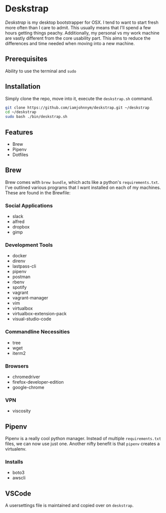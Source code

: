 # Deskstrap

*Deskstrap* is my desktop bootstrapper for OSX.  I tend to want to start fresh more often than I care to admit.  This usually means that I'll spend a few hours getting things peachy.  Additionally, my personal vs my work machine are vastly different from the core usability part.  This aims to reduce the differences and time needed when moving into a new machine.

## Prerequisites

Ability to use the terminal and `sudo`

## Installation

Simply clone the repo, move into it, execute the `deskstrap.sh` command.

```bash
git clone https://github.com/iamjohnnym/deskstrap.git ~/deskstrap
cd ~/deskstrap
sudo bash ./bin/deskstrap.sh
```

## Features

- Brew
- Pipenv
- Dotfiles

## Brew

Brew comes with `brew bundle`, which acts like a python's `requirements.txt`.  I've outlined various programs that I want installed on each of my machines.  These are found in the Brewfile:

### Social Applications
- slack
- alfred
- dropbox
- gimp

### Development Tools
- docker
- direnv
- lastpass-cli
- pipenv
- postman
- rbenv
- spotify
- vagrant
- vagrant-manager
- vim
- virtualbox
- virtualbox-extension-pack
- visual-studio-code

### Commandline Necessities
- tree
- wget
- iterm2

### Browsers
- chromedriver
- firefox-developer-edition
- google-chrome

### VPN
- viscosity

## Pipenv

Pipenv is a really cool python manager.  Instead of multiple `requirements.txt` files, we can now use just one.  Another nifty benefit is that `pipenv` creates a virtualenv.

### Installs
- boto3
- awscli

## VSCode
A usersettings file is maintained and copied over on `deskstrap`.

